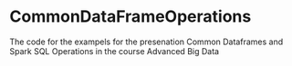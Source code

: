 # CommonDataFrameOperations
The code for the exampels for the presenation Common Dataframes and Spark SQL Operations in the course Advanced Big Data
